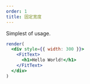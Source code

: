 ```yaml
---
order: 1
title: 固定宽度
---
```


Simplest of usage.

```jsx
render(
  <div style={{ width: 300 }}>
    <FitText>
      <h1>Hello World!</h1>  
    </FitText>
  </div>
)
```
